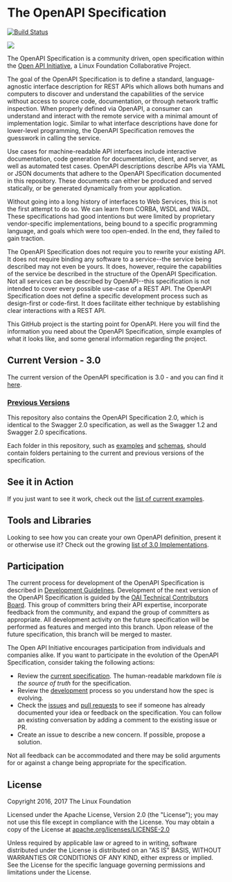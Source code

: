 # The OpenAPI Specification

[![Build Status](https://travis-ci.org/OAI/OpenAPI-Specification.svg?branch=master)](https://travis-ci.org/OAI/OpenAPI-Specification)

![](https://avatars3.githubusercontent.com/u/16343502?v=3&s=200)

The OpenAPI Specification is a community driven, open specification within the [Open API Initiative](https://www.openapis.org/), a Linux Foundation Collaborative Project.

The goal of the OpenAPI Specification is to define a standard, language-agnostic interface description for REST APIs which allows both humans and computers to discover and understand the capabilities of the service without access to source code, documentation, or through network traffic inspection.  When properly defined via OpenAPI, a consumer can understand and interact with the remote service with a minimal amount of implementation logic.  Similar to what interface descriptions have done for lower-level programming, the OpenAPI Specification removes the guesswork in calling the service.

Use cases for machine-readable API interfaces include interactive documentation, code generation for documentation, client, and server, as well as automated test cases. OpenAPI descriptions describe APIs via YAML or JSON documents that adhere to the OpenAPI Specification documented in this repository.  These documents can either be produced and served statically, or be generated dynamically from your application.

Without going into a long history of interfaces to Web Services, this is not the first attempt to do so.  We can learn from CORBA, WSDL and WADL.  These specifications had good intentions but were limited by proprietary vendor-specific implementations, being bound to a specific programming language, and goals which were too open-ended.  In the end, they failed to gain traction.

The OpenAPI Specification does not require you to rewrite your existing API.  It does not require binding any software to a service--the service being described may not even be yours.  It does, however, require the capabilities of the service be described in the structure of the OpenAPI Specification.  Not all services can be described by OpenAPI--this specification is not intended to cover every possible use-case of a REST API. The OpenAPI Specification does not define a specific development process such as design-first or code-first.  It does facilitate either technique by establishing clear interactions with a REST API.

This GitHub project is the starting point for OpenAPI.
Here you will find the information you need about the OpenAPI Specification, simple examples of what it looks like,
and some general information regarding the project.

## Current Version - 3.0

The current version of the OpenAPI specification is 3.0 - and you can find it [here](versions/3.0.md).

### [Previous Versions](versions/2.0.md)

This repository also contains the OpenAPI Specification 2.0, which is identical to the Swagger 2.0 specification, 
as well as the Swagger 1.2 and Swagger 2.0 specifications.

Each folder in this repository, such as [examples](examples) and [schemas](schemas), should contain folders pertaining to the current and previous versions of the specification.

## See it in Action

If you just want to see it work, check out the [list of current examples](examples/v3.0).

## Tools and Libraries

Looking to see how you can create your own OpenAPI definition, present it or otherwise use it? Check out the growing
[list of 3.0 Implementations](IMPLEMENTATIONS.md).

## Participation

The current process for development of the OpenAPI Specification is described in 
[Development Guidelines](DEVELOPMENT.md).
Development of the next version of the OpenAPI Specification is guided by the [OAI Technical Contributors Board](CONTRIBUTORS.md).  This group of committers bring their API expertise, incorporate feedback from the community, and expand the group of committers as appropriate.  All development activity on the future specification will be performed as features and merged into this branch.  Upon release of the future specification, this branch will be merged to master.

The Open API Initiative encourages participation from individuals and companies alike. 
If you want to participate in the evolution of the OpenAPI Specification, consider taking the following actions:

* Review the [current specification](versions/3.0.md). The human-readable markdown file _is the source of truth_ for the specification.
* Review the [development](DEVELOPMENT.md) process so you understand how the spec is evolving.
* Check the [issues](https://github.com/OAI/OpenAPI-Specification/issues) and [pull requests](https://github.com/OAI/OpenAPI-Specification/pulls) to see if someone has already documented your idea or feedback on the specification. You can follow an existing conversation by adding a comment to the existing issue or PR.
* Create an issue to describe a new concern. If possible, propose a solution.

Not all feedback can be accommodated and there may be solid arguments for or against a change being appropriate for the specification.

## License

Copyright 2016, 2017 The Linux Foundation

Licensed under the Apache License, Version 2.0 (the "License");
you may not use this file except in compliance with the License.
You may obtain a copy of the License at [apache.org/licenses/LICENSE-2.0](http://www.apache.org/licenses/LICENSE-2.0)

Unless required by applicable law or agreed to in writing, software
distributed under the License is distributed on an "AS IS" BASIS,
WITHOUT WARRANTIES OR CONDITIONS OF ANY KIND, either express or implied.
See the License for the specific language governing permissions and
limitations under the License.
